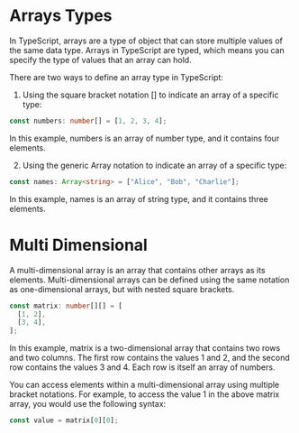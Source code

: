# Arrays Types

In TypeScript, arrays are a type of object that can store multiple values of the same data type. Arrays in TypeScript are typed, which means you can specify the type of values that an array can hold.

There are two ways to define an array type in TypeScript:

1. Using the square bracket notation [] to indicate an array of a specific type:

```ts
const numbers: number[] = [1, 2, 3, 4];
```

In this example, numbers is an array of number type, and it contains four elements.

2. Using the generic Array<type> notation to indicate an array of a specific type:

```ts
const names: Array<string> = ["Alice", "Bob", "Charlie"];
```

In this example, names is an array of string type, and it contains three elements.

# Multi Dimensional

A multi-dimensional array is an array that contains other arrays as its elements. Multi-dimensional arrays can be defined using the same notation as one-dimensional arrays, but with nested square brackets.

```ts
const matrix: number[][] = [
  [1, 2],
  [3, 4],
];
```

In this example, matrix is a two-dimensional array that contains two rows and two columns. The first row contains the values 1 and 2, and the second row contains the values 3 and 4. Each row is itself an array of numbers.

You can access elements within a multi-dimensional array using multiple bracket notations. For example, to access the value 1 in the above matrix array, you would use the following syntax:

```ts
const value = matrix[0][0];
```
